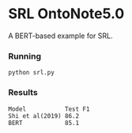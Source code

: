 # SRL OntoNote5.0

A BERT-based example for SRL.

### Running
``python srl.py``

### Results

    Model           Test F1
    Shi et al(2019) 86.2
    BERT            85.1
